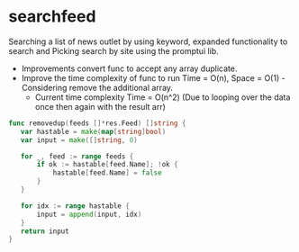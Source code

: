 # searchfeed

Searching a list of news outlet by using keyword, expanded functionality to search and Picking search by site using the promptui lib.

- Improvements convert func to accept any array duplicate.
- Improve the time complexity of func to run Time = O(n), Space = O(1) - Considering remove the additional array.
  - Current time complexity Time = O(n^2) (Due to looping over the data once then again with the result arr)
 ```go
 func removedup(feeds []*res.Feed) []string {
	var hastable = make(map[string]bool)
	var input = make([]string, 0)

	for _, feed := range feeds {
		if ok := hastable[feed.Name]; !ok {
			hastable[feed.Name] = false
		}
	}

	for idx := range hastable {
		input = append(input, idx)
	}
	return input
}
 ```
